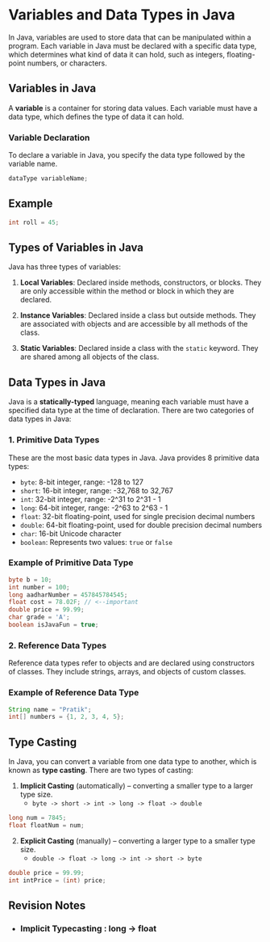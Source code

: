 # Variables and Data Types in Java

In Java, variables are used to store data that can be manipulated within a program. Each variable in Java must be declared with a specific data type, which determines what kind of data it can hold, such as integers, floating-point numbers, or characters.

## Variables in Java

A **variable** is a container for storing data values. Each variable must have a data type, which defines the type of data it can hold.

### Variable Declaration

To declare a variable in Java, you specify the data type followed by the variable name.

```java
dataType variableName;
```

## Example

```java
int roll = 45;
```

## Types of Variables in Java

Java has three types of variables:

1. **Local Variables**: Declared inside methods, constructors, or blocks. They are only accessible within the method or block in which they are declared.
   
2. **Instance Variables**: Declared inside a class but outside methods. They are associated with objects and are accessible by all methods of the class.

3. **Static Variables**: Declared inside a class with the `static` keyword. They are shared among all objects of the class.

## Data Types in Java

Java is a **statically-typed** language, meaning each variable must have a specified data type at the time of declaration. There are two categories of data types in Java:

### 1. **Primitive Data Types**

These are the most basic data types in Java. Java provides 8 primitive data types:

- `byte`: 8-bit integer, range: -128 to 127
- `short`: 16-bit integer, range: -32,768 to 32,767
- `int`: 32-bit integer, range: -2^31 to 2^31 - 1
- `long`: 64-bit integer, range: -2^63 to 2^63 - 1
- `float`: 32-bit floating-point, used for single precision decimal numbers
- `double`: 64-bit floating-point, used for double precision decimal numbers
- `char`: 16-bit Unicode character
- `boolean`: Represents two values: `true` or `false`

### Example of Primitive Data Type

```java
byte b = 10; 
int number = 100; 
long aadharNumber = 457845784545;
float cost = 78.02F; // <--important
double price = 99.99; 
char grade = 'A'; 
boolean isJavaFun = true;
```

### 2. **Reference Data Types**

Reference data types refer to objects and are declared using constructors of classes. They include strings, arrays, and objects of custom classes.
### Example of Reference Data Type

```java
String name = "Pratik";
int[] numbers = {1, 2, 3, 4, 5};
```

## Type Casting

In Java, you can convert a variable from one data type to another, which is known as **type casting**. There are two types of casting:

1. **Implicit Casting** (automatically) – converting a smaller type to a larger type size.
    - `byte -> short -> int -> long -> float -> double`

```java
long num = 7845; 
float floatNum = num; 
```


   
2. **Explicit Casting** (manually) – converting a larger type to a smaller type size.
    - `double -> float -> long -> int -> short -> byte`

```java
double price = 99.99;
int intPrice = (int) price;
```

## Revision Notes
- ### Implicit Typecasting : long -> float


